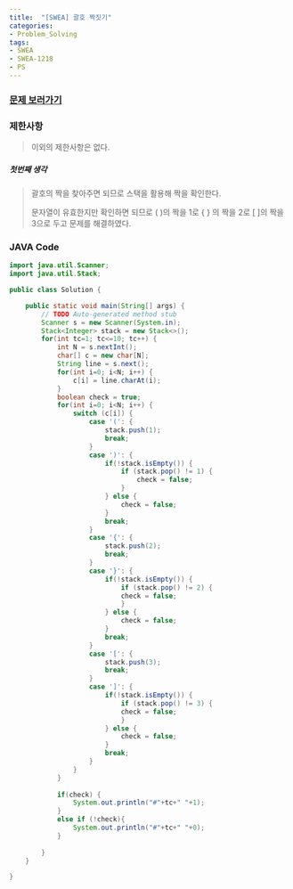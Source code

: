 ```yaml
---
title:  "[SWEA] 괄호 짝짓기"
categories:
- Problem_Solving
tags:
- SWEA
- SWEA-1218
- PS
---
```



### [문제 보러가기](https://swexpertacademy.com/main/code/problem/problemDetail.do?contestProbId=AV14eWb6AAkCFAYD&categoryId=AV14eWb6AAkCFAYD&categoryType=CODE)



### 제한사항

> 이외의 제한사항은 없다.

##### 첫번째 생각

> 괄호의 짝을 찾아주면 되므로 스택을 활용해 짝을 확인한다.
>
> 문자열이 유효한지만 확인하면 되므로 ( )의 짝을 1로 { } 의 짝을 2로 [ ]의 짝을 3으로 두고 문제를 해결하였다.



### JAVA Code

```java
import java.util.Scanner;
import java.util.Stack;

public class Solution {

	public static void main(String[] args) {
		// TODO Auto-generated method stub
		Scanner s = new Scanner(System.in);
		Stack<Integer> stack = new Stack<>();
		for(int tc=1; tc<=10; tc++) {
			int N = s.nextInt();
			char[] c = new char[N];
			String line = s.next();
			for(int i=0; i<N; i++) {
				c[i] = line.charAt(i);
			}
			boolean check = true;
			for(int i=0; i<N; i++) {
				switch (c[i]) {
					case '(': {
						stack.push(1);
						break;
					}
					case ')': {
						if(!stack.isEmpty()) {
							if (stack.pop() != 1) {
								check = false;
							}
						} else {
							check = false;
						}
						break;
					}
					case '{': {
						stack.push(2);
						break;
					}
					case '}': {
						if(!stack.isEmpty()) {							
							if (stack.pop() != 2) {
							check = false;
							}
						} else {
							check = false;
						}
						break;
					}
					case '[': {
						stack.push(3);
						break;
					}
					case ']': {
						if(!stack.isEmpty()) {							
							if (stack.pop() != 3) {
							check = false;
							}
						} else {
							check = false;
						}
						break;
					}
				}
			}
			
			if(check) {
				System.out.println("#"+tc+" "+1);
			}
			else if (!check){
				System.out.println("#"+tc+" "+0);
			}
			
		}
	}

}
```

